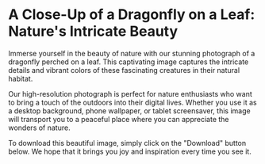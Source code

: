 <!--font:Open Sans-->

# A Close-Up of a Dragonfly on a Leaf: Nature's Intricate Beauty

Immerse yourself in the beauty of nature with our stunning photograph of a dragonfly perched on a leaf. This captivating image captures the intricate details and vibrant colors of these fascinating creatures in their natural habitat.

Our high-resolution photograph is perfect for nature enthusiasts who want to bring a touch of the outdoors into their digital lives. Whether you use it as a desktop background, phone wallpaper, or tablet screensaver, this image will transport you to a peaceful place where you can appreciate the wonders of nature.

To download this beautiful image, simply click on the "Download" button below. We hope that it brings you joy and inspiration every time you see it.

<!--

Write me markdown content of website with wallpaper:

"A close-up of a dragonfly on a leaf"

The header of the page should not be copy of the text but rather a real content of the website which is using this wallpaper.


---


# Dragonfly on a Leaf Wallpaper

Welcome to our website featuring a stunning close-up of a dragonfly on a leaf. This beautiful wallpaper is perfect for nature lovers and those who appreciate the intricate details of the natural world.

Our wallpaper is available in high resolution, ensuring that every detail of the dragonfly and leaf is captured in stunning clarity. Whether you're looking to decorate your desktop, phone, or tablet, this wallpaper will make a striking addition to any device.

To download the wallpaper, simply click on the "Download" button below. We hope you enjoy this beautiful piece of nature captured in all its glory.


---


Heading should not include word "wallpaper". The website should not be about the wallpaper itself, wallpaper is just a related background, rewrite whole content.


---


# Nature's Intricate Beauty: A Close-Up of a Dragonfly on a Leaf

Welcome to our website showcasing the stunning beauty of nature through a close-up of a dragonfly perched on a leaf. This captivating image captures the intricate details and vibrant colors of these fascinating creatures in their natural habitat.

Our high-resolution photograph is perfect for nature enthusiasts who want to bring a touch of the outdoors into their digital lives. Whether you use it as a desktop background, phone wallpaper, or tablet screensaver, this image will transport you to a peaceful place where you can appreciate the wonders of nature.

To download this beautiful image, simply click on the "Download" button below. We hope that it brings you joy and inspiration every time you see it.


---


Heading is too long, rewrite whole content.


---


# Dragonfly on a Leaf: A Captivating Image of Nature's Beauty

Experience the beauty of nature up close with our stunning photograph of a dragonfly perched on a leaf. This captivating image captures the intricate details and vibrant colors of these fascinating creatures in their natural habitat.

Our high-resolution photograph is perfect for nature enthusiasts who want to bring a touch of the outdoors into their digital lives. Whether you use it as a desktop background, phone wallpaper, or tablet screensaver, this image will transport you to a peaceful place where you can appreciate the wonders of nature.

To download this beautiful image, simply click on the "Download" button below. We hope that it brings you joy and inspiration every time you see it.


---


Heading is too long, rewrite whole content.


---


# A Close-Up of a Dragonfly on a Leaf: Nature's Intricate Beauty

Immerse yourself in the beauty of nature with our stunning photograph of a dragonfly perched on a leaf. This captivating image captures the intricate details and vibrant colors of these fascinating creatures in their natural habitat.

Our high-resolution photograph is perfect for nature enthusiasts who want to bring a touch of the outdoors into their digital lives. Whether you use it as a desktop background, phone wallpaper, or tablet screensaver, this image will transport you to a peaceful place where you can appreciate the wonders of nature.

To download this beautiful image, simply click on the "Download" button below. We hope that it brings you joy and inspiration every time you see it.


---


Write me a Google font which is best fitting for the website.

Pick from the list:
- IBM Plex Sans
- Futura
- Lato
- Dancing Script
- Exo 2
- Lobster
- Open Sans
- Roboto
- Poppins
- Playfair Display
- Montserrat
- Great Vibes
- Inter
- Orbitron
- Alegreya
- Barlow Condensed
- Raleway


Write just the font name nothing else.


---


I recommend using the font "Open Sans" for your website.

-->
